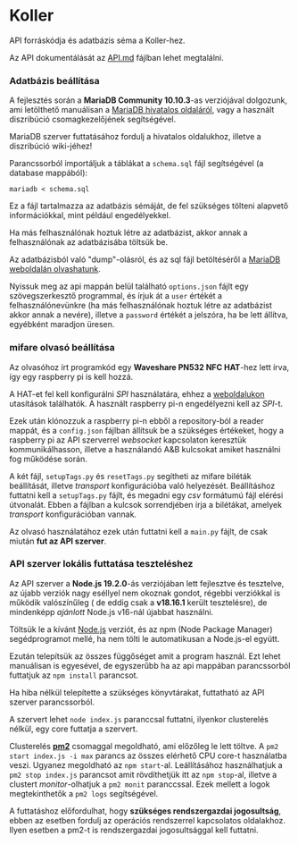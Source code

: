 # Koller

<!--
[![Code Quality](https://img.shields.io/codefactor/grade/github/4E-6F-72-62-65-72-74/Koller-API-DB/master)](https://www.codefactor.io/repository/github/4E-6F-72-62-65-72-74/Koller-API-DB/)
![Technical Debt](https://img.shields.io/codeclimate/tech-debt/4E-6F-72-62-65-72-74/Koller-API-DB)
![Last Commit](https://img.shields.io/github/last-commit/4E-6F-72-62-65-72-74/Koller-API-DB)
[![Google Code Style](https://img.shields.io/badge/Code%20Style-Google-4086f4)](https://google.github.io/styleguide/jsguide.html)
-->

API forráskódja és adatbázis séma a Koller-hez.

Az API dokumentálását az [API.md](docs/API.md) fájlban lehet megtalálni.

### Adatbázis beállítása

A fejlesztés során a **MariaDB Community 10.10.3**-as verziójával dolgozunk, ami letölthető manuálisan a [MariaDB hivatalos oldaláról](https://mariadb.com/downloads/community/), vagy a használt diszribúció csomagkezelőjének segítségével.

MariaDB szerver futtatásához fordulj a hivatalos oldalukhoz, illetve a diszribúció wiki-jéhez!

Parancssorból importáljuk a táblákat a `schema.sql` fájl segítségével (a database mappából):
```
mariadb < schema.sql
```

Ez a fájl tartalmazza az adatbázis sémáját, de fel szükséges tölteni alapvető információkkal, mint például engedélyekkel.

Ha más felhasználónak hoztuk létre az adatbázist, akkor annak a felhasználónak az adatbázisába töltsük be.

Az adatbázisból való "dump"-olásról, és az sql fájl betöltéséről a [MariaDB weboldalán olvashatunk](https://mariadb.com/kb/en/mariadb-dumpmysqldump/).

Nyissuk meg az api mappán belül található `options.json` fájlt egy szövegszerkesztő programmal, és írjuk át a `user` értékét a felhasználónevünkre (ha más felhasználónak hoztuk létre az adatbázist akkor annak a nevére), illetve a `password` értékét a jelszóra, ha be lett állítva, egyébként maradjon üresen.

### mifare olvasó beállítása

Az olvasóhoz írt programkód egy **Waveshare PN532 NFC HAT**-hez lett írva, így egy raspberry pi is kell hozzá.

A HAT-et fel kell konfigurálni *SPI* használatára, ehhez a [weboldalukon](https://www.waveshare.com/wiki/PN532_NFC_HAT) utasítások találhatók. A használt raspberry pi-n engedélyezni kell az *SPI*-t.

Ezek után klónozzuk a raspberry pi-n ebből a repository-ból a reader mappát, és a `config.json` fájlban állítsuk be a szükséges értékeket, hogy a raspberry pi az API szerverrel *websocket* kapcsolaton keresztük kommunikálhasson, illetve a használandó A&B kulcsokat amiket használni fog működése során.

A két fájl, `setupTags.py` és `resetTags.py` segítheti az mifare biléták beállítását, illetve *transport* konfigurációba való helyezését. Beállításhoz futtatni kell a `setupTags.py` fájlt, és megadni egy *csv* formátumú fájl elérési útvonalát. Ebben a fájlban a kulcsok sorrendjében írja a bilétákat, amelyek *transport* konfigurációban vannak.

Az olvasó használatához ezek után futtatni kell a `main.py` fájlt, de csak miután **fut az API szerver**.

### API szerver lokális futtatása teszteléshez

Az API szerver a **Node.js 19.2.0**-ás verziójában lett fejlesztve és tesztelve, az újabb verziók nagy eséllyel nem okoznak gondot, régebbi verziókkal is működik valószínűleg ( de eddig csak a **v18.16.1** került tesztelésre), de mindenképp *ajánlott* Node.js v16-nál újabbat használni.

Töltsük le a kívánt [Node.js](https://nodejs.org/en/download/) verziót, és az npm (Node Package Manager) segédprogramot mellé, ha nem tölti le automatikusan a Node.js-el együtt.

Ezután telepítsük az összes függőséget amit a program használ. Ezt lehet manuálisan is egyesével, de egyszerűbb ha az api mappában parancssorból futtatjuk az `npm install` parancsot.

Ha hiba nélkül telepítette a szükséges könyvtárakat, futtatható az API szerver parancssorból.

A szervert lehet `node index.js` paranccsal futtatni, ilyenkor clusterelés nélkül, egy core futtatja a szervert.

Clusterelés [**pm2**](https://pm2.keymetrics.io/) csomaggal megoldható, ami előzőleg le lett töltve. A `pm2 start index.js -i max` parancs az összes elérhető CPU core-t használatba veszi. Ugyanez megoldható az `npm start`-al. Leállításához használhatjuk a `pm2 stop index.js` parancsot amit rövdíthetjük itt az `npm stop`-al, illetve a clustert *monitor*-olhatjuk a `pm2 monit` paranccssal. Ezek mellett a logok megtekinthetők a `pm2 logs` segítségével.

A futtatáshoz előfordulhat, hogy **szükséges rendszergazdai jogosultság**, ebben az esetben fordulj az operációs rendszerrel kapcsolatos oldalakhoz. Ilyen esetben a pm2-t is rendszergazdai jogosultsággal kell futtatni.
